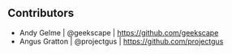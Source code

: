 Contributors
------------
- Andy Gelme    | @geekscape  | https://github.com/geekscape
- Angus Gratton | @projectgus | https://github.com/projectgus
